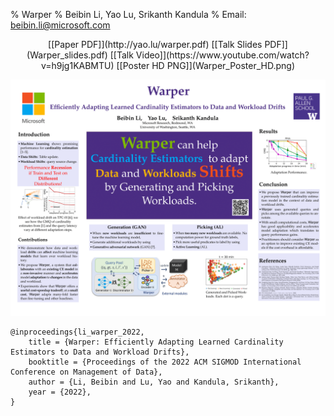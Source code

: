 % Warper
% Beibin Li, Yao Lu, Srikanth Kandula
% Email: beibin.li@microsoft.com
<center>
 [[Paper PDF]](http://yao.lu/warper.pdf) 
 [[Talk Slides PDF]](Warper_slides.pdf)
 [[Talk Video]](https://www.youtube.com/watch?v=h9jg1KABMTU)
 [[Poster HD PNG]](Warper_Poster_HD.png)
</center>


![](Warper_Poster_S.png)



```
@inproceedings{li_warper_2022,
	title = {Warper: Efficiently Adapting Learned Cardinality Estimators to Data and Workload Drifts},
	booktitle = {Proceedings of the 2022 ACM SIGMOD International Conference on Management of Data},
	author = {Li, Beibin and Lu, Yao and Kandula, Srikanth},
	year = {2022},
}
```
